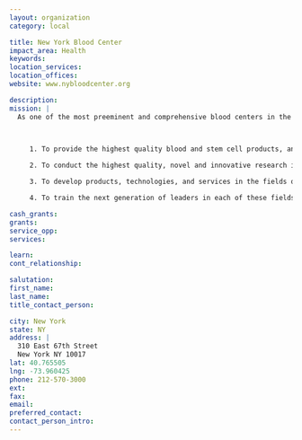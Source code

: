 ```yaml
---
layout: organization
category: local

title: New York Blood Center
impact_area: Health
keywords: 
location_services: 
location_offices: 
website: www.nybloodcenter.org

description: 
mission: |
  As one of the most preeminent and comprehensive blood centers in the world, New York Blood Center operates under a four part mission. Specifically, New York Blood Center exists:

  

     1. To provide the highest quality blood and stem cell products, and related medical and consultative services, to hospitals and patients primarily in the greater New York metropolitan area;

     2. To conduct the highest quality, novel and innovative research in the fields of hematology, blood banking and transfusion medicine, and cellular therapies, thus advancing these fields, and positively impacting the public health;

     3. To develop products, technologies, and services in the fields of hematology, blood banking and transfusion medicine, and cellular therapies, with the potential to have worldwide humanitarian impact; and

     4. To train the next generation of leaders in each of these fields.

cash_grants: 
grants: 
service_opp: 
services: 

learn: 
cont_relationship: 

salutation: 
first_name: 
last_name: 
title_contact_person: 

city: New York
state: NY
address: |
  310 East 67th Street  
  New York NY 10017
lat: 40.765505
lng: -73.960425
phone: 212-570-3000
ext: 
fax: 
email: 
preferred_contact: 
contact_person_intro: 
---
```


